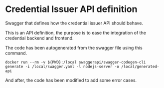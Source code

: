 # Credential Issuer API definition

Swagger that defines how the credential issuer API should behave.

This is an API definition, the purpose is to ease the integration
of the credential backend and frontend.

The code has been autogenerated from the swagger file using this command.

```
docker run --rm -v ${PWD}:/local swaggerapi/swagger-codegen-cli generate -i /local/swagger.yaml -l nodejs-server -o /local/generated-api
```

And after, the code has been modified to add some error cases.
